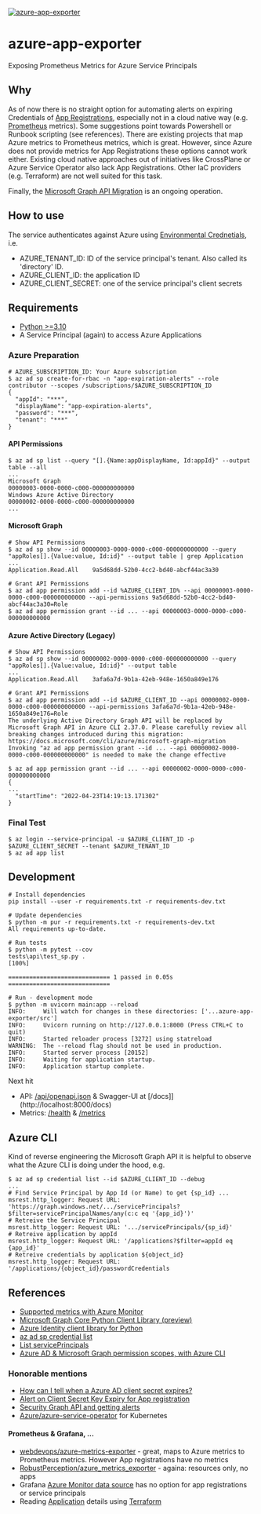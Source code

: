 [![azure-app-exporter](https://github.com/mkoertgen/azure-app-exporter/actions/workflows/azure-app-exporter.yml/badge.svg)](https://github.com/mkoertgen/azure-app-exporter/actions/workflows/azure-app-exporter.yml)

# azure-app-exporter

Exposing Prometheus Metrics for Azure Service Principals

## Why

As of now there is no straight option for automating alerts on expiring Credentials of [App Registrations](https://docs.microsoft.com/en-us/graph/notifications-integration-app-registration), especially not in a cloud native way (e.g. [Prometheus](https://prometheus.io/) metrics).
Some suggestions point towards Powershell or Runbook scripting (see references).
There are existing projects that map Azure metrics to Prometheus metrics, which is great.
However, since Azure does not provide metrics for App Registrations these options cannot work either.
Existing cloud native approaches out of initiatives like CrossPlane or Azure Service Operator also lack App Registrations.
Other IaC providers (e.g. Terraform) are not well suited for this task.

Finally, the [Microsoft Graph API Migration](https://docs.microsoft.com/en-us/graph/migrate-azure-ad-graph-faq) is an ongoing operation.

## How to use

The service authenticates against Azure using [Environmental Crednetials](https://docs.microsoft.com/en-us/python/api/azure-identity/azure.identity.environmentcredential?view=azure-python), i.e.

- AZURE_TENANT_ID: ID of the service principal's tenant. Also called its 'directory' ID.
- AZURE_CLIENT_ID: the application ID
- AZURE_CLIENT_SECRET: one of the service principal's client secrets

## Requirements

- [Python >=3.10](https://www.python.org/)
- A Service Principal (again) to access Azure Applications

### Azure Preparation

```shell
# AZURE_SUBSCRIPTION_ID: Your Azure subscription
$ az ad sp create-for-rbac -n "app-expiration-alerts" --role contributor --scopes /subscriptions/$AZURE_SUBSCRIPTION_ID
{
  "appId": "***",
  "displayName": "app-expiration-alerts",
  "password": "***",
  "tenant": "***"
}
```

#### API Permissions

```shell
$ az ad sp list --query "[].{Name:appDisplayName, Id:appId}" --output table --all
...
Microsoft Graph                                               00000003-0000-0000-c000-000000000000
Windows Azure Active Directory                                00000002-0000-0000-c000-000000000000
...
```

#### Microsoft Graph

```shell
# Show API Permissions
$ az ad sp show --id 00000003-0000-0000-c000-000000000000 --query "appRoles[].{Value:value, Id:id}" --output table | grep Application
...
Application.Read.All    9a5d68dd-52b0-4cc2-bd40-abcf44ac3a30

# Grant API Permissions
$ az ad app permission add --id %AZURE_CLIENT_ID% --api 00000003-0000-0000-c000-000000000000 --api-permissions 9a5d68dd-52b0-4cc2-bd40-abcf44ac3a30=Role
$ az ad app permission grant --id ... --api 00000003-0000-0000-c000-000000000000

```

#### Azure Active Directory (Legacy)

```shell
# Show API Permissions
$ az ad sp show --id 00000002-0000-0000-c000-000000000000 --query "appRoles[].{Value:value, Id:id}" --output table
...
Application.Read.All    3afa6a7d-9b1a-42eb-948e-1650a849e176

# Grant API Permissions
$ az ad app permission add --id $AZURE_CLIENT_ID --api 00000002-0000-0000-c000-000000000000 --api-permissions 3afa6a7d-9b1a-42eb-948e-1650a849e176=Role
The underlying Active Directory Graph API will be replaced by Microsoft Graph API in Azure CLI 2.37.0. Please carefully review all breaking changes introduced during this migration: https://docs.microsoft.com/cli/azure/microsoft-graph-migration
Invoking "az ad app permission grant --id ... --api 00000002-0000-0000-c000-000000000000" is needed to make the change effective

$ az ad app permission grant --id ... --api 00000002-0000-0000-c000-000000000000
{
...
  "startTime": "2022-04-23T14:19:13.171302"
}
```

### Final Test

```shell
$ az login --service-principal -u $AZURE_CLIENT_ID -p $AZURE_CLIENT_SECRET --tenant $AZURE_TENANT_ID
$ az ad app list
```

## Development

```shell
# Install dependencies
pip install --user -r requirements.txt -r requirements-dev.txt

# Update dependencies
$ python -m pur -r requirements.txt -r requirements-dev.txt
All requirements up-to-date.

# Run tests
$ python -m pytest --cov
tests\api\test_sp.py .                                           [100%]

============================= 1 passed in 0.05s =============================

# Run - development mode
$ python -m uvicorn main:app --reload
INFO:     Will watch for changes in these directories: ['...azure-app-exporter/src']
INFO:     Uvicorn running on http://127.0.0.1:8000 (Press CTRL+C to quit)
INFO:     Started reloader process [3272] using statreload
WARNING:  The --reload flag should not be used in production.
INFO:     Started server process [20152]
INFO:     Waiting for application startup.
INFO:     Application startup complete.
```

Next hit

- API: [/api/openapi.json](http://localhost:8000/api/openapi.json) & Swagger-UI at [/docs]](http://localhost:8000/docs)
- Metrics: [/health](http://localhost:8000/health) & [/metrics](http://localhost:8000/metrics)

## Azure CLI

Kind of reverse engineering the Microsoft Graph API it is helpful to observe what the Azure CLI is doing under the hood, e.g.

```shell
$ az ad sp credential list --id $AZURE_CLIENT_ID --debug
...
# Find Service Principal by App Id (or Name) to get {sp_id} ...
msrest.http_logger: Request URL: 'https://graph.windows.net/.../servicePrincipals?$filter=servicePrincipalNames/any(c:c eq '{app_id}')'
# Retreive the Service Principal
msrest.http_logger: Request URL: '.../servicePrincipals/{sp_id}'
# Retreive application by appId
msrest.http_logger: Request URL: '/applications?$filter=appId eq {app_id}'
# Retreive credentials by application ${object_id}
msrest.http_logger: Request URL: '/applications/{object_id}/passwordCredentials
```

## References

- [Supported metrics with Azure Monitor](https://docs.microsoft.com/en-us/azure/azure-monitor/essentials/metrics-supported)
- [Microsoft Graph Core Python Client Library (preview)](https://github.com/microsoftgraph/msgraph-sdk-python-core)
- [Azure Identity client library for Python](https://github.com/Azure/azure-sdk-for-python/tree/main/sdk/identity/azure-identity)
- [az ad sp credential list](https://docs.microsoft.com/de-de/cli/azure/ad/sp/credential?view=azure-cli-latest#az-ad-sp-credential-list)
- [List servicePrincipals](https://docs.microsoft.com/en-us/graph/api/serviceprincipal-list?view=graph-rest-1.0&tabs=http)
- [Azure AD & Microsoft Graph permission scopes, with Azure CLI](https://www.agrenpoint.com/azcli-adscope/)

### Honorable mentions

- [How can I tell when a Azure AD client secret expires?](https://stackoverflow.com/questions/44075464/how-can-i-tell-when-a-azure-ad-client-secret-expires)
- [Alert on Client Secret Key Expiry for App registration](https://social.msdn.microsoft.com/Forums/office/en-US/f834ed27-a792-496d-93be-7ece9cbcd212/alert-on-client-secret-key-expiry-for-app-registration?forum=WindowsAzureAD)
- [Security Graph API and getting alerts](https://msandbu.org/security-graph-api-and-getting-alerts/)
- [Azure/azure-service-operator](https://github.com/Azure/azure-service-operator) for Kubernetes

#### Prometheus & Grafana, ...

- [webdevops/azure-metrics-exporter](https://github.com/webdevops/azure-metrics-exporter) - great, maps to Azure metrics to Prometheus metrics. However App registrations have no metrics
- [RobustPerception/azure_metrics_exporter](https://github.com/RobustPerception/azure_metrics_exporter) - againa: resources only, no apps
- Grafana [Azure Monitor data source](https://grafana.com/docs/grafana/latest/datasources/azuremonitor/) has no option for app registrations or service principals
- Reading [Application](https://registry.terraform.io/providers/hashicorp/azuread/latest/docs/resources/application) details using [Terraform](https://www.terraform.io/)
